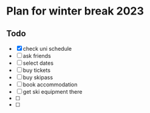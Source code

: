 # Plan for winter break 2023

## Todo
- [x] check uni schedule
- [ ] ask friends
- [ ] select dates
- [ ] buy tickets
- [ ] buy skipass
- [ ] book accommodation
- [ ] get ski equipment there
- [ ] 
- [ ] 